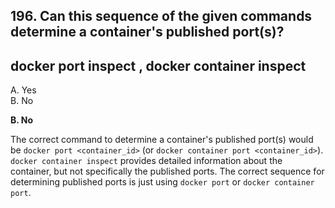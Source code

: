 ## 196. Can this sequence of the given commands determine a container's published port(s)?
## docker port inspect , docker container inspect  
A. Yes  
B. No  

**B. No**

The correct command to determine a container's published port(s) would be `docker port <container_id>` (or `docker container port <container_id>`). `docker container inspect` provides detailed information about the container, but not specifically the published ports. The correct sequence for determining published ports is just using `docker port` or `docker container port`.
